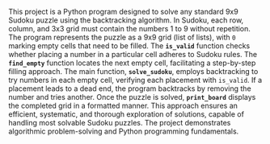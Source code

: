 This project is a Python program designed to solve any standard 9x9 Sudoku puzzle using the backtracking algorithm. In Sudoku, each row, column, and 3x3 grid must contain the numbers 1 to 9 without repetition. 
The program represents the puzzle as a 9x9 grid (list of lists), with `0` marking empty cells that need to be filled. The **`is_valid`** function checks whether placing a number in a particular cell adheres to Sudoku rules. 
The **`find_empty`** function locates the next empty cell, facilitating a step-by-step filling approach. The main function, **`solve_sudoku`**, employs backtracking to try numbers in each empty cell, verifying each placement with `is_valid`. 
If a placement leads to a dead end, the program backtracks by removing the number and tries another. Once the puzzle is solved, **`print_board`** displays the completed grid in a formatted manner. 
This approach ensures an efficient, systematic, and thorough exploration of solutions, capable of handling most solvable Sudoku puzzles. The project demonstrates algorithmic problem-solving and Python programming fundamentals.
